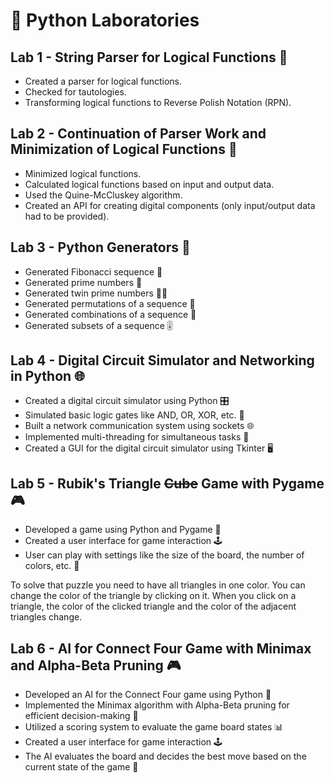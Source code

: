 # 🐍 Python Laboratories

## Lab 1 - String Parser for Logical Functions 🧩
- Created a parser for logical functions.
- Checked for tautologies.
- Transforming logical functions to Reverse Polish Notation (RPN).

## Lab 2 - Continuation of Parser Work and Minimization of Logical Functions 🔄
- Minimized logical functions.
- Calculated logical functions based on input and output data.
- Used the Quine-McCluskey algorithm.
- Created an API for creating digital components (only input/output data had to be provided).

## Lab 3 - Python Generators 🔄
- Generated Fibonacci sequence 🐇
- Generated prime numbers 🔢
- Generated twin prime numbers 👯‍♂️
- Generated permutations of a sequence 🔀
- Generated combinations of a sequence 🔄
- Generated subsets of a sequence 🎚️

## Lab 4 - Digital Circuit Simulator and Networking in Python 🌐
- Created a digital circuit simulator using Python 🎛️
- Simulated basic logic gates like AND, OR, XOR, etc. 🚦
- Built a network communication system using sockets 🌐
- Implemented multi-threading for simultaneous tasks 🧵
- Created a GUI for the digital circuit simulator using Tkinter 🖥️

## Lab 5 - Rubik's Triangle ~~Cube~~ Game with Pygame🎮
- Developed a game using Python and Pygame 🐍
- Created a user interface for game interaction 🕹️
- User can play with settings like the size of the board, the number of colors, etc. 🎨

To solve that puzzle you need to have all triangles in one color.
You can change the color of the triangle by clicking on it.
When you click on a triangle, the color of the clicked triangle and the color of the adjacent triangles change.

## Lab 6 - AI for Connect Four Game with Minimax and Alpha-Beta Pruning 🎮
- Developed an AI for the Connect Four game using Python 🐍
- Implemented the Minimax algorithm with Alpha-Beta pruning for efficient decision-making 🧠
- Utilized a scoring system to evaluate the game board states 📊
- Created a user interface for game interaction 🕹️
- The AI evaluates the board and decides the best move based on the current state of the game 🤖

